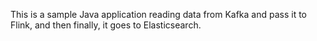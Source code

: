 This is a sample Java application reading data from Kafka and pass it to Flink, and then finally, it goes to Elasticsearch.
